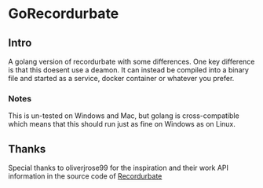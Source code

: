 # GoRecordurbate

## Intro
A golang version of recordurbate with some differences. One key difference is that this doesent use a deamon. It can instead be compiled into a binary file and started as a service, docker container or whatever you prefer. 

### Notes
This is un-tested on Windows and Mac, but golang is cross-compatible which means that this should run just as fine on Windows as on Linux.
## Thanks

Special thanks to oliverjrose99 for the inspiration and their work API information in the source code of [Recordurbate](https://github.com/oliverjrose99/Recordurbate)
